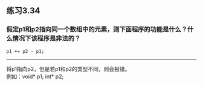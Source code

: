## 练习3.34
### 假定p1和p2指向同一个数组中的元素，则下面程序的功能是什么？什么情况下该程序是非法的？
    p1 += p2 - p1;
***
将p1指向p2，但是若p1和p2的类型不同，则会报错。  
例如：void* p1; int* p2;